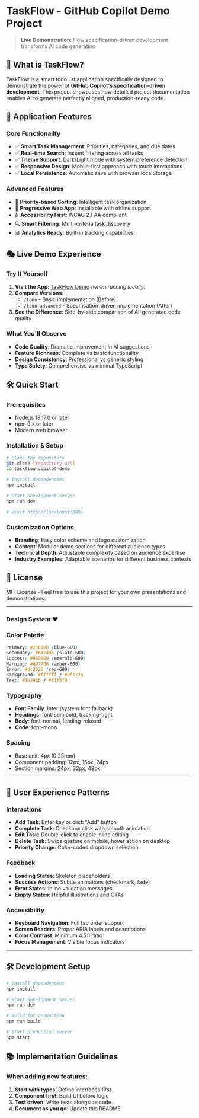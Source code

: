 # TaskFlow - GitHub Copilot Demo Project

> **Live Demonstration**: How specification-driven development transforms AI code generation

## 🎯 What is TaskFlow?

TaskFlow is a smart todo list application specifically designed to demonstrate the power of **GitHub Copilot's specification-driven development**. This project showcases how detailed project documentation enables AI to generate perfectly aligned, production-ready code.


## 📱 Application Features

### Core Functionality
- ✅ **Smart Task Management**: Priorities, categories, and due dates
- ✅ **Real-time Search**: Instant filtering across all tasks
- ✅ **Theme Support**: Dark/Light mode with system preference detection
- ✅ **Responsive Design**: Mobile-first approach with touch interactions
- ✅ **Local Persistence**: Automatic save with browser localStorage

### Advanced Features
- 🎯 **Priority-based Sorting**: Intelligent task organization
- 📱 **Progressive Web App**: Installable with offline support
- ♿ **Accessibility First**: WCAG 2.1 AA compliant
- 🔍 **Smart Filtering**: Multi-criteria task discovery
- 📊 **Analytics Ready**: Built-in tracking capabilities

## 🎭 Live Demo Experience

### Try It Yourself
1. **Visit the App**: [TaskFlow Demo](http://localhost:3001) *(when running locally)*
2. **Compare Versions**: 
   - `/todo` - Basic implementation (Before)
   - `/todo-advanced` - Specification-driven implementation (After)
3. **See the Difference**: Side-by-side comparison of AI-generated code quality

### What You'll Observe
- **Code Quality**: Dramatic improvement in AI suggestions
- **Feature Richness**: Complete vs basic functionality
- **Design Consistency**: Professional vs generic styling
- **Type Safety**: Comprehensive vs minimal TypeScript

## 🛠️ Quick Start

### Prerequisites
- Node.js 18.17.0 or later
- npm 9.x or later
- Modern web browser

### Installation & Setup
```bash
# Clone the repository
git clone [repository-url]
cd taskflow-copilot-demo

# Install dependencies
npm install

# Start development server
npm run dev

# Visit http://localhost:3001
```

### Customization Options

- **Branding**: Easy color scheme and logo customization
- **Content**: Modular demo sections for different audience types
- **Technical Depth**: Adjustable complexity based on audience expertise
- **Industry Examples**: Adaptable scenarios for different business contexts


## 📄 License

MIT License - Feel free to use this project for your own presentations and demonstrations.

---

### **Design System ❤️**

### Color Palette
```css
Primary: #2563eb (blue-600)
Secondary: #64748b (slate-500)
Success: #059669 (emerald-600)
Warning: #d97706 (amber-600)
Error: #dc2626 (red-600)
Background: #ffffff / #0f172a
Text: #1e293b / #f1f5f9
```

### Typography
- **Font Family**: Inter (system font fallback)
- **Headings**: font-semibold, tracking-tight
- **Body**: font-normal, leading-relaxed
- **Code**: font-mono

### Spacing
- Base unit: 4px (0.25rem)
- Component padding: 12px, 16px, 24px
- Section margins: 24px, 32px, 48px

---

## 🎪 User Experience Patterns

### Interactions
- **Add Task**: Enter key or click "Add" button
- **Complete Task**: Checkbox click with smooth animation
- **Edit Task**: Double-click to enable inline editing
- **Delete Task**: Swipe gesture on mobile, hover action on desktop
- **Priority Change**: Color-coded dropdown selection

### Feedback
- **Loading States**: Skeleton placeholders
- **Success Actions**: Subtle animations (checkmark, fade)
- **Error States**: Inline validation messages
- **Empty States**: Helpful illustrations and CTAs

### Accessibility
- **Keyboard Navigation**: Full tab order support
- **Screen Readers**: Proper ARIA labels and descriptions
- **Color Contrast**: Minimum 4.5:1 ratio
- **Focus Management**: Visible focus indicators

---

## 🛠️ Development Setup

```bash
# Install dependencies
npm install

# Start development server
npm run dev

# Build for production
npm run build

# Start production server
npm start
```

## 📚 Implementation Guidelines

### When adding new features:
1. **Start with types**: Define interfaces first
2. **Component first**: Build UI before logic
3. **Test driven**: Write tests alongside code
4. **Document as you go**: Update this README

